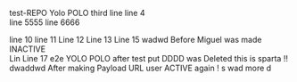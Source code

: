 test-REPO
Yolo POLO 
third line
line 4  
line 5555
line 6666

line 10
line 11
Line 12 
Line 13 
Line 15 
wadwd   Before Miguel was made INACTIVE  
Lin
Line 17 
e2e
YOLO 
POLO after test put DDDD was Deleted 
this is sparta !!   dwaddwd
After making Payload URL user ACTIVE again !
s
wad more
d
